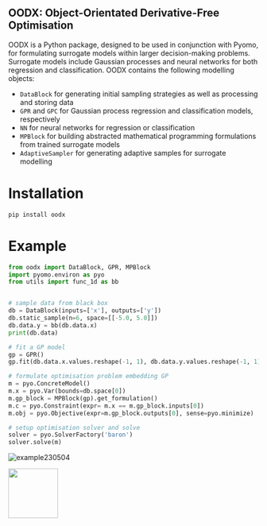 
## OODX: Object-Orientated Derivative-Free Optimisation
OODX is a Python package, designed to be used in conjunction with Pyomo, for formulating surrogate models within larger decision-making problems. Surrogate models include Gaussian processes and neural networks for both regression and classification. OODX contains the following modelling objects:

* `DataBlock` for generating initial sampling strategies as well as processing and storing data
* `GPR` and `GPC` for Gaussian process regression and classification models, respectively
* `NN` for neural networks for regression or classification
* `MPBlock` for building abstracted mathematical programming formulations from trained surrogate models
* `AdaptiveSampler` for generating adaptive samples for surrogate modelling

# Installation
```
pip install oodx
```

# Example
```python
from oodx import DataBlock, GPR, MPBlock
import pyomo.environ as pyo
from utils import func_1d as bb


# sample data from black box
db = DataBlock(inputs=['x'], outputs=['y'])
db.static_sample(n=6, space=[[-5.0, 5.0]])
db.data.y = bb(db.data.x)
print(db.data)

# fit a GP model
gp = GPR()
gp.fit(db.data.x.values.reshape(-1, 1), db.data.y.values.reshape(-1, 1))

# formulate optimisation problem embedding GP
m = pyo.ConcreteModel()
m.x = pyo.Var(bounds=db.space[0])
m.gp_block = MPBlock(gp).get_formulation()
m.c = pyo.Constraint(expr= m.x == m.gp_block.inputs[0])
m.obj = pyo.Objective(expr=m.gp_block.outputs[0], sense=pyo.minimize)

# setup optimisation solver and solve
solver = pyo.SolverFactory('baron')
solver.solve(m)
```

![example230504](https://user-images.githubusercontent.com/45121699/236182593-c06153e3-fe25-4696-8e5b-0215496acef4.png)

<img src="https://your-image-url.type](https://user-images.githubusercontent.com/45121699/236182593-c06153e3-fe25-4696-8e5b-0215496acef4.png" width="100" height="100">
